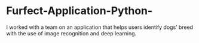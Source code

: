 # Furfect-Application-Python-
I worked with a team on an application that helps users identify dogs’ breed with the use of image recognition and deep learning.
